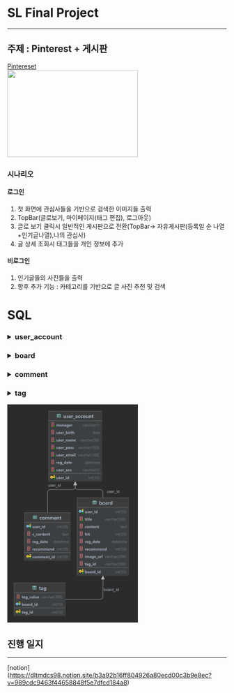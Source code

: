 SL Final Project
=========
<hr/>

## 주제 : Pinterest + 게시판
[Pintereset](https://www.pinterest.co.kr/)</br>
<img src="http://www.combridges.com/wp-content/uploads/2012/02/Pinterest.jpg" width="300px" height="200px">
### 시나리오  

#### 로그인
1. 첫 화면에 관심사들을 기반으로 검색한 이미지들 출력
2. TopBar(글로보기, 마이페이지(태그 편집), 로그아웃)
3. 글로 보기 클릭시 일반적인 게시판으로 전환(TopBar-> 자유게시판(등록일 순 나열+인기글나열),나의 관심사)
4. 글 상세 조회시 태그들을 개인 정보에 추가


#### 비로그인
1. 인기글들의 사진들을 출력
2. 향후 추가 기능 : 카테고리를 기반으로 글 사진 추천 및 검색

SQL
=====
<h3>
<details>
<summary>user_account</summary>
<div markdown="1">
 <table>
    <th>칼럼</th>
    <th>값</th>
    <tr>
        <td>user_id</td>
        <td>INT(10) AUTO_INCREMENT PrimaryKey</td>
    </tr>
    <tr>
        <td>manager</td>
        <td>VARCHAR(1) NOTNULL DEFAULT 'N'</td>
    </tr>
    <tr>
        <td>reg_date</td>
        <td>DATE DEFAULT current_timestamp</td>
    </tr>
    <tr>
        <td>user_birth</td>
        <td>DATE</td>
    </tr>
    <tr>
        <td>user_name</td>
        <td>VARCHAR(50) NOTNULL </td>
    </tr>
    <tr>
        <td>user_pass</td>
        <td>VARCHAR(150) NOTNULL</td>
    </tr>
    <tr>
        <td>user_email</td>
        <td>VARCHAR(100) NOTNULL</td>
    </tr>
    <tr>
        <td>user_sex</td>
        <td>VARCHAR(1) NOT NULL</td>
    </tr>
</table>
</div>
</details>
</h3>

<h3>
<details>
<summary>board</summary>
<div markdown="1">
 <table>
    <th>칼럼</th>
    <th>값</th>
    <tr>
        <td>board_id</td>
        <td>INT(10) AUTO_INCREMENT PRIMARY KEY </td>
    </tr>
    <tr>
        <td>user_id</td>
        <td>INT(10) NOT NULL FOREIGN KEY user_account (user_id)</td>
    </tr>
    <tr>
        <td>title</td>
        <td>VARCHAR(100) NOT NULL</td>
    </tr>
    <tr>
        <td>content</td>
        <td>TEXT</td>
    </tr>
    <tr>
        <td>hit</td>
        <td>INT(10) DEFAULT 0</td>
    </tr>
    <tr>
        <td>reg_date</td>
        <td>DATETIME DEFAULT current_timestamp</td>
    </tr>
    <tr>
        <td>recommend</td>
        <td>INT(10) DEFAULT 0</td>
    </tr>
    <tr>
        <td>image_url</td>
        <td>VARCHAR(200)</td>
    </tr>
    <tr>
        <td>tag_id</td>
        <td>VARCHAR(300)</td>
    </tr>
</table>
</div>
</details>
</h3>

<h3>
<details>
<summary>comment</summary>
<div markdown="1">
 <table>
    <th>칼럼</th>
    <th>값</th>
    <tr>
        <td>comment_id</td>
        <td>PrimaryKey INT(10) AUTO INCREMENT</td>
    </tr>
    <tr>
        <td>user_id</td>
        <td>INT(10) NOT NULL FOREIGN KEY user_account(user_id)</td>
    </tr>
    <tr>
        <td>c_content</td>
        <td>TEXT</td>
    </tr>
    <tr>
        <td>reg_date</td>
        <td>DATETIME DEFAULT current_timestamp</td>
    </tr>
    <tr>
        <td>recommend</td>
        <td>INT(10) DEFAULT 0</td>
    </tr>

</table>
</div>
</details>
</h3>

<h3>
<details>
<summary>tag</summary>
<div markdown="1">
 <table>
    <th>칼럼</th>
    <th>값</th>
    <tr>
        <td>tag_id</td>
        <td>INT(10) PRIMARY KEY</td>
    </tr>
    <tr>
        <td>tag_value</td>
        <td>VARCHAR(300)</td>
    </tr>
    <tr>
        <td>reg_date</td>
        <td>DATE DEFAULT current_timestamp</td>
    </tr>

</table>
</div>
</details>
</h3>
<img src="./src/main/resources/static/finaldb.png" height="500px">

## 진행 일지
<hr/>


[notion] (https://dltmdcs98.notion.site/b3a92b16ff804926a80ecd00c3b9e8ec?v=989cdc9463f44658848f5e7dfcd184a8)


